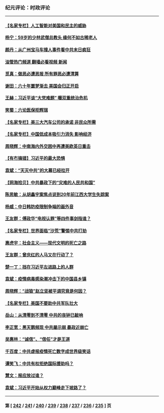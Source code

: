 ### 纪元评论：时政评论
---
#### [【名家专栏】人工智能对美国和民主的威胁](../../pages/nsc1025/n13904656.md?01140330) 
#### [杨宁：59岁的少林武僧总教头 缘何不如古稀老人](../../pages/nsc1025/n13906407.md?01140330) 
#### [颜丹：从广州宝马车撞人事件看中共末日疯狂](../../pages/nsc1025/n13906385.md?01140330) 
#### [油管热门频道 翻墙必看视频 新闻](ok?01140330)
#### [觅真：做恶必遭恶报 所有罪恶必遭清算](../../pages/nsc1025/n13906159.md?01140330) 
#### [谢田：六十年噩梦渐去 美国会归正开启](../../pages/nsc1025/n13906104.md?01140330) 
#### [王赫：习近平谈“大党难题” 曝双重统治危机](../../pages/nsc1025/n13905937.md?01140330) 
#### [笑蜀：六论医保拒辉瑞](../../pages/nsc1025/n13905819.md?01140330) 
#### [【名家专栏】美三大汽车公司的承诺 非民众所需](../../pages/nsc1025/n13905510.md?01140330) 
#### [【名家专栏】中国低成本吸引力消失 影响经济](../../pages/nsc1025/n13905515.md?01140330) 
#### [周晓辉：中南海内外交困中再遭美欧英日重击](../../pages/nsc1025/n13905566.md?01140330) 
#### [【有冇搞错】习近平的最大恐惧](../../pages/nsc1025/n13905319.md?01140330) 
#### [袁斌：“天灭中共”的大幕已经拉开](../../pages/nsc1025/n13905204.md?01140330) 
#### [【网海拾贝】中共暴政下的“灾难的人民共和国”](../../pages/nsc1025/n13905215.md?01140330) 
#### [陈思敏：从胡鑫宇案焦点说到20年前江西大学生失踪案](../../pages/nsc1025/n13904892.md?01140330) 
#### [杨威：中日韩防疫限制争端的画外音](../../pages/nsc1025/n13905018.md?01140330) 
#### [王友群：傅政华“电视认罪”等四件事剑指谁？](../../pages/nsc1025/n13904741.md?01140330) 
#### [【名家专栏】世界面临“沙荒”警惕中共打劫](../../pages/nsc1025/n13904662.md?01140330) 
#### [惠虎宇：社会主义——现代文明的死亡之路](../../pages/nsc1025/n13904452.md?01140330) 
#### [王友群：曾庆红的人马又在行动了？](../../pages/nsc1025/n13903414.md?01140330) 
#### [楚一丁：挡在习近平左进路上的人群](../../pages/nsc1025/n13904349.md?01140330) 
#### [袁斌：疫情病毒感染潮冲击下的中国县乡镇](../../pages/nsc1025/n13904162.md?01140330) 
#### [周晓辉：“战狼”赵立坚被平调究竟是何因？](../../pages/nsc1025/n13904011.md?01140330) 
#### [【名家专栏】美国不要助中共军队壮大](../../pages/nsc1025/n13903865.md?01140330) 
#### [岳山：从清零到不清零 中共的丧钟已敲响](../../pages/nsc1025/n13903888.md?01140330) 
#### [李­­正宽：黑天鹅频现 中共屡示弱 暴政近崩亡](../../pages/nsc1025/n13903747.md?01140330) 
#### [吴惠林：“诚信”、“信任”才是王道](../../pages/nsc1025/n13903821.md?01140330) 
#### [千百度：中共虚报疫情死亡数字成世界级笑话](../../pages/nsc1025/n13903618.md?01140330) 
#### [谭笑飞：中共有权拒绝国际援助吗？](../../pages/nsc1025/n13903650.md?01140330) 
#### [慧文：报应放过谁？](../../pages/nsc1025/n13903657.md?01140330) 
#### [袁斌：习近平开始从权力巅峰走下坡路了？](../../pages/nsc1025/n13903623.md?01140330) 

---
#### 第 [ [242](./242.md?01140330) / [241](./241.md?01140330) / [240](./240.md?01140330) / [239](./239.md?01140330) / [238](./238.md?01140330) / [237](./237.md?01140330) / [236](./236.md?01140330) / [235](./235.md?01140330) ] 页
